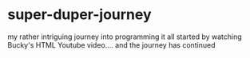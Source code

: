 # super-duper-journey
my rather intriguing journey into programming
it all started by watching Bucky's HTML Youtube video....
and the journey has continued
